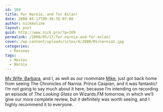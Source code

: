 ```yaml
---
id: 169
title: For Narnia, and for Aslan!
date: 2008-05-17T00:36:35-07:00
author: nickmoline
layout: post
guid: http://www.nick.pro/?p=169
permalink: /2008/05/17/for-narnia-and-for-aslan/
cover: /wp-content/uploads/sites/4/2008/05/narnia1.jpg
categories:
  - Reviews
tags:
  - Movies
  - Narnia
---
```

[My Wife, Barbara](http://www.barbara.pro), and I, as well as our roommate [Mike](http://www.goosite.net/), just got back home from seeing <span class="removed_link" title="http://disney.go.com/disneypictures/narnia/">The Chronicles of Narnia: Prince Caspian</span>, and it was fantastic! I&#8217;m not going to say much about it here, because I&#8217;m intending on recording an episode of _The Looking Glass_ on Wizards.FM tomorrow, in which we&#8217;ll give our more complete review, but it definitely was worth seeing, and I highly recommend it to everyone.
